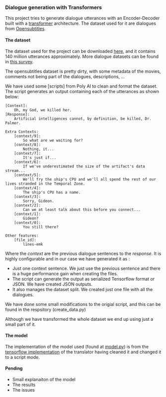 ### Dialogue generation with Transformers

This project tries to generate dialogue utterances with an Encoder-Decoder built with a [transformer](http://jalammar.github.io/illustrated-transformer/) architecture. The dataset used for it are dialogues from [Opensubtitles](http://opus.nlpl.eu/OpenSubtitles-v2018.php).


#### The dataset

The dataset used for the project can be downloaded [here](http://opus.nlpl.eu/download.php?f=OpenSubtitles/v2018/mono/OpenSubtitles.raw.en.gz), and it contains 140 million utterances approximately. More dialogue datasets can be found in [this survey](https://breakend.github.io/DialogDatasets/).

The opensubtitles dataset is pretty dirty, with some metadata of the movies, comments not being part of the dialogues, descriptions, ...

We have used some [scripts] from Poly AI to clean and format the dataset. The script generates an output containing each of the utterances as shown below:


```
[Context]:
	Oh, my God, we killed her.
[Response]:
	Artificial intelligences cannot, by definition, be killed, Dr. Palmer.

Extra Contexts:
	[context/9]:
		So what are we waiting for?
	[context/8]:
		Nothing, it...
	[context/7]:
		It's just if...
	[context/6]:
		If we've underestimated the size of the artifact's data stream...
	[context/5]:
		We'll fry the ship's CPU and we'll all spend the rest of our lives stranded in the Temporal Zone.
	[context/4]:
		The ship's CPU has a name.
	[context/3]:
		Sorry, Gideon.
	[context/2]:
		Can we at least talk about this before you connect...
	[context/1]:
		Gideon?
	[context/0]:
		You still there?

Other features:
	[file_id]:
		lines-emk
```

Where the *context* are the previous dialogue sentences to the *response*. It is highly configurable and in our case we have generated it as :

* Just one context sentence. We just use the previous sentence and there is a huge performance gain when creating the files. 
* The script can generate the output as serialized Tensorflow format or JSON. We have created JSON outputs. 
* It also manages the dataset split. We created just one file with all the dialogues.

We have done some small modifications to the origial script, and this can be found in the respsitory (create_data.py)

Although we have transformed the whole dataset we end up using just a small part of it.

#### The model

The implementation of the model used (found at [model.py](https://github.com/uabinf/nlp-fall-2019-project-transformer-dialogue/blob/master/model.py)) is from the [tensorflow implementation](https://www.tensorflow.org/tutorials/text/transformer) of the translator having cleaned it and changed it to a script mode.

#### Pending
* Small explanaiton of the model
* The results
* The issues
